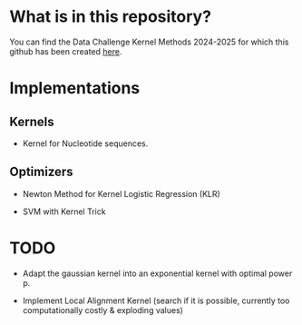 # What is in this repository?

You can find the Data Challenge Kernel Methods 2024-2025 for which this github has been created [here](https://www.kaggle.com/competitions/data-challenge-kernel-methods-2024-2025/leaderboard).

# Implementations

## Kernels 

- Kernel for Nucleotide sequences.

## Optimizers

- Newton Method for Kernel Logistic Regression (KLR)

- SVM with Kernel Trick

# TODO

- Adapt the gaussian kernel into an exponential kernel with optimal power p.

- Implement Local Alignment Kernel (search if it is possible, currently too computationally costly & exploding values)
